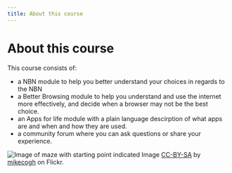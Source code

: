 ```yaml
---
title: About this course
---
```


# About this course

This course consists of:

 - a NBN module to help you better understand your choices in regards to the NBN
 - a Better Browsing module to help you understand and use the internet more effectively, and decide when a browser may not be the best choice.
 - an Apps for life module with a plain language descirption of what apps are and when and how they are used.
 - a community forum where you can ask questions or share your experience.



![Image of maze with starting point indicated]({{site.baseurl}}/img/start.jpg)
Image [CC-BY-SA](https://creativecommons.org/licenses/by-sa/2.0/) by [mikecogh](https://www.flickr.com/photos/mikecogh/11300349426) on Flickr.

